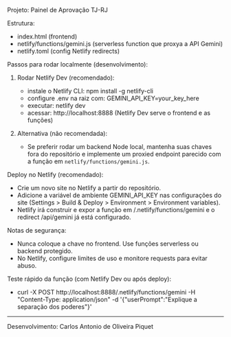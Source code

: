 Projeto: Painel de Aprovação TJ-RJ

Estrutura:
- index.html (frontend)
- netlify/functions/gemini.js (serverless function que proxya a API Gemini)
- netlify.toml (config Netlify redirects)

Passos para rodar localmente (desenvolvimento):
1. Rodar Netlify Dev (recomendado):
   - instale o Netlify CLI: npm install -g netlify-cli
   - configure .env na raiz com: GEMINI_API_KEY=your_key_here
   - executar: netlify dev
   - acessar: http://localhost:8888 (Netlify Dev serve o frontend e as funções)

2. Alternativa (não recomendada):
   - Se preferir rodar um backend Node local, mantenha suas chaves fora do repositório e implemente um proxied endpoint parecido com a função em `netlify/functions/gemini.js`.

Deploy no Netlify (recomendado):
- Crie um novo site no Netlify a partir do repositório.
- Adicione a variável de ambiente GEMINI_API_KEY nas configurações do site (Settings > Build & Deploy > Environment > Environment variables).
- Netlify irá construir e expor a função em /.netlify/functions/gemini e o redirect /api/gemini já está configurado.

Notas de segurança:
- Nunca coloque a chave no frontend. Use funções serverless ou backend protegido.
- No Netlify, configure limites de uso e monitore requests para evitar abuso.

Teste rápido da função (com Netlify Dev ou após deploy):
- curl -X POST http://localhost:8888/.netlify/functions/gemini -H "Content-Type: application/json" -d '{"userPrompt":"Explique a separação dos poderes"}'

---
Desenvolvimento: Carlos Antonio de Oliveira Piquet
